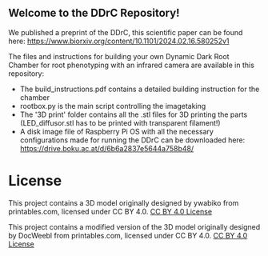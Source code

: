 ## Welcome to the DDrC Repository!

We published a preprint of the DDrC, this scientific paper can be found here: https://www.biorxiv.org/content/10.1101/2024.02.16.580252v1

The files and instructions for building your own Dynamic Dark Root Chamber for root phenotyping with an infrared camera are available in this repository:
- The build_instructions.pdf contains a detailed building instruction for the chamber
- rootbox.py is the main script controlling the imagetaking
- The '3D print' folder contains all the .stl files for 3D printing the parts (LED_diffusor.stl has to be printed with transparent filament!)
- A disk image file of Raspberry Pi OS with all the necessary configurations made for running the DDrC can be downloaded here: https://drive.boku.ac.at/d/6b6a2837e5644a758b48/


# License
This project contains a 3D model originally designed by ywabiko from printables.com, licensed under CC BY 4.0.
[CC BY 4.0 License](https://creativecommons.org/licenses/by/4.0/)

This project contains a modified version of the 3D model originally designed by DocWeebl from printables.com, licensed under CC BY 4.0.
[CC BY 4.0 License](https://creativecommons.org/licenses/by/4.0/)
